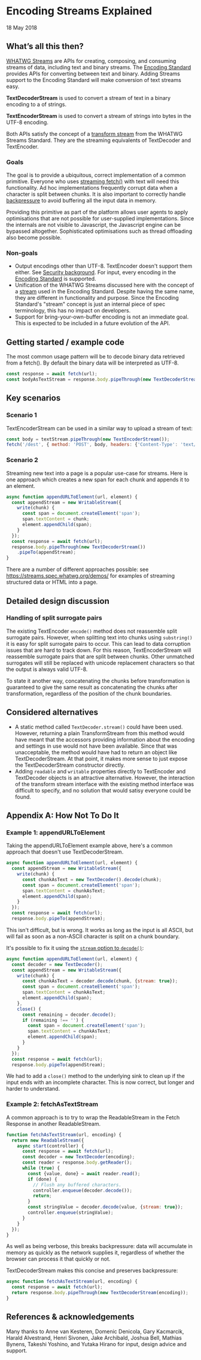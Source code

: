 # Encoding Streams Explained
18 May 2018

## What’s all this then?

[WHATWG Streams](https://streams.spec.whatwg.org/) are APIs for creating, composing, and consuming
streams of data, including text and binary streams. The [Encoding
Standard](https://encoding.spec.whatwg.org/) provides APIs for converting between text and
binary. Adding Streams support to the Encoding Standard will make conversion of text streams easy.

**TextDecoderStream** is used to convert a stream of text in a binary encoding to a of strings.

**TextEncoderStream** is used to convert a stream of strings into bytes in the UTF-8 encoding.

Both APIs satisfy the concept of a [transform stream](https://streams.spec.whatwg.org/#ts-model)
from the WHATWG Streams Standard. They are the streaming equivalents of TextDecoder and TextEncoder.

### Goals

The goal is to provide a ubiquitous, correct implementation of a common primitive. Everyone who uses
[streaming
fetch()](https://developer.mozilla.org/en-US/docs/Web/API/Streams_API/Using_readable_streams#Consuming_a_fetch_as_a_stream)
with text will need this functionality. Ad hoc implementations frequently corrupt data when a
character is split between chunks. It is also important to correctly handle
[backpressure](https://streams.spec.whatwg.org/#backpressure) to avoid buffering all the input data
in memory.

Providing this primitive as part of the platform allows user agents to apply optimisations that are
not possible for user-supplied implementations. Since the internals are not visible to Javascript,
the Javascript engine can be bypassed altogether. Sophisticated optimisations such as thread
offloading also become possible.

### Non-goals

* Output encodings other than UTF-8. TextEncoder doesn't support them either. See [Security
  background](https://encoding.spec.whatwg.org/#security-background). For input, every
  encoding in the [Encoding Standard](https://encoding.spec.whatwg.org/#names-and-labels)
  is supported.
* Unification of the WHATWG Streams discussed here with the concept of a
  [stream](https://encoding.spec.whatwg.org/#concept-stream) used in the Encoding Standard. Despite
  having the same name, they are different in functionality and purpose. Since the Encoding
  Standard's "stream" concept is just an internal piece of spec terminology, this has no impact on
  developers.
* Support for bring-your-own-buffer encoding is not an immediate goal. This is expected to be
  included in a future evolution of the API.

## Getting started / example code

The most common usage pattern will be to decode binary data retrieved from a fetch(). By default the
binary data will be interpreted as UTF-8.

```javascript
const response = await fetch(url);
const bodyAsTextStream = response.body.pipeThrough(new TextDecoderStream());
```

## Key scenarios

### Scenario 1

TextEncoderStream can be used in a similar way to upload a stream of text:

```javascript
const body = textStream.pipeThrough(new TextEncoderStream());
fetch('/dest', { method: 'POST', body, headers: {'Content-Type': 'text/plain; charset=UTF-8'} });
```


### Scenario 2

Streaming new text into a page is a popular use-case for streams. Here is one approach which
creates a new span for each chunk and appends it to an element.

```javascript
async function appendURLToElement(url, element) {
  const appendStream = new WritableStream({
    write(chunk) {
      const span = document.createElement('span');
      span.textContent = chunk;
      element.appendChild(span);
    }
  });
  const response = await fetch(url);
  response.body.pipeThrough(new TextDecoderStream())
    .pipeTo(appendStream);
}
```

There are a number of different approaches possible: see https://streams.spec.whatwg.org/demos/ for
examples of streaming structured data or HTML into a page.

## Detailed design discussion

### Handling of split surrogate pairs

The existing TextEncoder `encode()` method does not reassemble split surrogate pairs. However, when
splitting text into chunks using `substring()` it is easy for split surrogate pairs to occur. This
can lead to data corruption issues that are hard to track down. For this reason, TextEncoderStream
will reassemble surrogate pairs that are split between chunks. Other unmatched surrogates will still
be replaced with unicode replacement characters so that the output is always valid UTF-8.

To state it another way, concatenating the chunks before transformation is guaranteed to give the
same result as concatenating the chunks after transformation, regardless of the position of the
chunk boundaries.

## Considered alternatives
* A static method called `TextDecoder.stream()` could have been used. However, returning a plain
  TransformStream from this method would have meant that the accessors providing information about
  the encoding and settings in use would not have been available. Since that was unacceptable, the
  method would have had to return an object like TextDecoderStream. At that point, it makes more
  sense to just expose the TextDecoderStream constructor directly.
* Adding `readable` and `writable` properties directly to TextEncoder and TextDecoder objects is an
  attractive alternative. However, the interaction of the transform stream interface with the
  existing method interface was difficult to specify, and no solution that would satisy everyone
  could be found.

## Appendix A: How Not To Do It

### Example 1: appendURLToElement

Taking the appendURLToElement example above, here's a common approach that doesn't use
TextDecoderStream.

```javascript
async function appendURLToElement(url, element) {
  const appendStream = new WritableStream({
    write(chunk) {
      const chunkAsText = new TextDecoder().decode(chunk);
      const span = document.createElement('span');
      span.textContent = chunkAsText;
      element.appendChild(span);
    }
  });
  const response = await fetch(url);
  response.body.pipeTo(appendStream);
```

This isn't difficult, but is wrong. It works as long as the input is all ASCII, but will fail as
soon as a non-ASCII character is split on a chunk boundary.

It's possible to fix it using the [`stream` option to
`decode()`](https://encoding.spec.whatwg.org/#dom-textdecodeoptions-stream):

```javascript
async function appendURLToElement(url, element) {
  const decoder = new TextDecoder();
  const appendStream = new WritableStream({
    write(chunk) {
      const chunkAsText = decoder.decode(chunk, {stream: true});
      const span = document.createElement('span');
      span.textContent = chunkAsText;
      element.appendChild(span);
    },
    close() {
      const remaining = decoder.decode();
      if (remaining !== '') {
        const span = document.createElement('span');
        span.textContent = chunkAsText;
        element.appendChild(span);
      }
    }
  });
  const response = await fetch(url);
  response.body.pipeTo(appendStream);
```

We had to add a `close()` method to the underlying sink to clean up if the input ends with an
incomplete character. This is now correct, but longer and harder to understand.

### Example 2: fetchAsTextStream

A common approach is to try to wrap the ReadableStream in the Fetch Response in another
ReadableStream.

```javascript
function fetchAsTextStream(url, encoding) {
  return new ReadableStream({
    async start(controller) {
      const response = await fetch(url);
      const decoder = new TextDecoder(encoding);
      const reader = response.body.getReader();
      while (true) {
        const {value, done} = await reader.read();
        if (done) {
          // Flush any buffered characters.
          controller.enqueue(decoder.decode());
          return;
        }
        const stringValue = decoder.decode(value, {stream: true});
        controller.enqueue(stringValue);
      }
    }
  });
}
```

As well as being verbose, this breaks backpressure: data will accumulate in memory as quickly as the
network supplies it, regardless of whether the browser can process it that quickly or not.

TextDecoderStream makes this concise and preserves backpressure:

```javascript
async function fetchAsTextStream(url, encoding) {
  const response = await fetch(url);
  return response.body.pipeThrough(new TextDecoderStream(encoding));
}
```

## References & acknowledgements

Many thanks to Anne van Kesteren, Domenic Denicola, Gary Kacmarcik, Harald Alvestrand, Henri
Sivonen, Jake Archibald, Joshua Bell, Mathias Bynens, Takeshi Yoshino, and Yutaka Hirano for input,
design advice and support.
